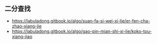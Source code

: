 ## 二分查找

- https://labuladong.gitbook.io/algo/suan-fa-si-wei-xi-lie/er-fen-cha-zhao-xiang-jie
- https://labuladong.gitbook.io/algo/gao-pin-mian-shi-xi-lie/koko-tou-xiang-jiao

## 
